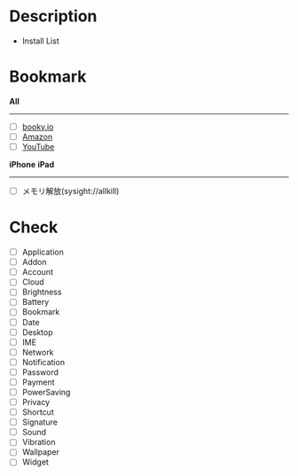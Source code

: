 # Description
- Install List

# Bookmark
**All**
- - -
- [ ] [booky.io](https://booky.io)
- [ ] [Amazon](https://www.amazon.co.jp)
- [ ] [YouTube](https://m.youtube.com)

**iPhone**
**iPad**
- - -
- [ ] メモリ解放(sysight://allkill)

# Check
- [ ] Application
- [ ] Addon
- [ ] Account
- [ ] Cloud
- [ ] Brightness
- [ ] Battery
- [ ] Bookmark
- [ ] Date
- [ ] Desktop
- [ ] IME
- [ ] Network
- [ ] Notification
- [ ] Password
- [ ] Payment
- [ ] PowerSaving
- [ ] Privacy
- [ ] Shortcut
- [ ] Signature
- [ ] Sound
- [ ] Vibration
- [ ] Wallpaper
- [ ] Widget
